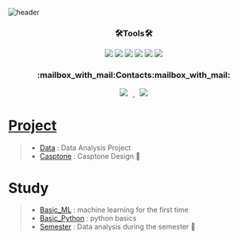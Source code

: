 ![header](https://capsule-render.vercel.app/api?type=slice&color=ffC0CB&height=300&section=header&text=HoLim%20LEE&fontSize=90)

<h3 align="center">🛠Tools🛠</h3>
<p align="center">
<img src="https://img.shields.io/badge/Python-3766AB?style=flat-square&logo=Python&logoColor=white"/></a>
<img src="https://img.shields.io/badge/PyCharm-000000?style=flat-square&logo=PyCharm&logoColor=white"/></a>
<img src="https://img.shields.io/badge/Google Colab-F9AB00?style=flat-square&logo=Google Colab&logoColor=white"/></a>
<img src="https://img.shields.io/badge/Jupyter-F37626?style=flat-square&logo=Jupyter&logoColor=white"/></a>
<img src="https://img.shields.io/badge/Visual Studio Code-007ACC?style=flat-square&logo=Visual Studio Code&logoColor=white"/></a>
<img src="https://img.shields.io/badge/R-276DC3?style=flat-square&logo=R&logoColor=white"/></a> 
</p>

<h3 align="center">:mailbox_with_mail:Contacts:mailbox_with_mail:</h3>
<p align="center">
<a href="https://dlghfla9@gmail.com">
    <img src="http://img.shields.io/badge/Gmail-EA4335?style=flat&logo=Gmail&logoColor=white&link=https://dlghfla9i@gmail.com"
        style="height : auto; margin-left : 10px; margin-right : 10px;"/>
<a href="https://dlghfla0820@naver.com">
    <img src="http://img.shields.io/badge/Naver-03C75A?style=flat&logo=Naver&logoColor=white&link=https://dlghfla0820@naver.com"
        style="height : auto; margin-left : 10px; margin-right : 10px;"/>
</p>   
    
# Project 
> - [Data](https://github.com/lo-lim/Dat) : Data Analysis Project
> - [Casptone](https://github.com/lo-lim/Casptone)  : Casptone Design 🏫

# Study 
> - [Basic_ML](https://github.com/lo-lim/Basic_ML) : machine learning for the first time
> - [Basic_Python](https://github.com/lo-lim/Basic_Python) : python basics
> - [Semester](https://github.com/lo-lim/Semester) : Data analysis during the semester 🏫
